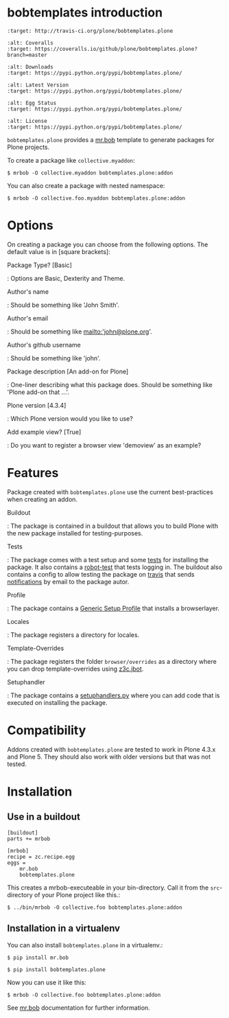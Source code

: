 # bobtemplates introduction

```{image} https://secure.travis-ci.org/plone/bobtemplates.plone.png?branch=master
:target: http://travis-ci.org/plone/bobtemplates.plone
```

```{image} https://coveralls.io/repos/plone/bobtemplates.plone/badge.svg?branch=master&service=github
:alt: Coveralls
:target: https://coveralls.io/github/plone/bobtemplates.plone?branch=master
```

```{image} https://img.shields.io/pypi/dm/bobtemplates.plone.svg
:alt: Downloads
:target: https://pypi.python.org/pypi/bobtemplates.plone/
```

```{image} https://img.shields.io/pypi/v/bobtemplates.plone.svg
:alt: Latest Version
:target: https://pypi.python.org/pypi/bobtemplates.plone/
```

```{image} https://img.shields.io/pypi/status/bobtemplates.plone.svg
:alt: Egg Status
:target: https://pypi.python.org/pypi/bobtemplates.plone/
```

```{image} https://img.shields.io/pypi/l/bobtemplates.plone.svg
:alt: License
:target: https://pypi.python.org/pypi/bobtemplates.plone/
```

`bobtemplates.plone` provides a [mr.bob] template to generate packages for Plone projects.

To create a package like `collective.myaddon`:

```
$ mrbob -O collective.myaddon bobtemplates.plone:addon
```

You can also create a package with nested namespace:

```
$ mrbob -O collective.foo.myaddon bobtemplates.plone:addon
```

# Options

On creating a package you can choose from the following options. The default value is in \[square brackets\]:

Package Type? \[Basic\]

: Options are Basic, Dexterity and Theme.

Author's name

: Should be something like 'John Smith'.

Author's email

: Should be something like <mailto:'john@plone.org>'.

Author's github username

: Should be something like 'john'.

Package description \[An add-on for Plone\]

: One-liner describing what this package does. Should be something like 'Plone add-on that ...'.

Plone version \[4.3.4\]

: Which Plone version would you like to use?

Add example view? \[True\]

: Do you want to register a browser view 'demoview' as an example?

# Features

Package created with `bobtemplates.plone` use the current best-practices when creating an addon.

Buildout

: The package is contained in a buildout that allows you to build Plone with the new package installed for testing-purposes.

Tests

: The package comes with a test setup and some [tests](http://docs.plone.org/external/plone.app.testing/docs/source/index.html) for installing the package. It also contains a [robot-test](http://docs.plone.org/external/plone.app.robotframework/docs/source/index.html) that tests logging in. The buildout also contains a config to allow testing the package on [travis](http://travis-ci.org/) that sends [notifications](http://about.travis-ci.org/docs/user/notifications) by email to the package autor.

Profile

: The package contains a [Generic Setup Profile](http://docs.plone.org/develop/addons/components/genericsetup.html) that installs a browserlayer.

Locales

: The package registers a directory for locales.

Template-Overrides

: The package registers the folder `browser/overrides` as a directory where you can drop template-overrides using [z3c.jbot](https://pypi.python.org/pypi/z3c.jbot).

Setuphandler

: The package contains a [setuphandlers.py](http://docs.plone.org/develop/addons/components/genericsetup.html?highlight=setuphandler#custom-installer-code-setuphandlers-py) where you can add code that is executed on installing the package.

# Compatibility

Addons created with `bobtemplates.plone` are tested to work in Plone 4.3.x and Plone 5.
They should also work with older versions but that was not tested.

# Installation

## Use in a buildout

```
[buildout]
parts += mrbob

[mrbob]
recipe = zc.recipe.egg
eggs =
    mr.bob
    bobtemplates.plone
```

This creates a mrbob-executeable in your bin-directory.
Call it from the `src`-directory of your Plone project like this.:

```
$ ../bin/mrbob -O collective.foo bobtemplates.plone:addon
```

## Installation in a virtualenv

You can also install `bobtemplates.plone` in a virtualenv.:

```
$ pip install mr.bob

$ pip install bobtemplates.plone
```

Now you can use it like this:

```
$ mrbob -O collective.foo bobtemplates.plone:addon
```

See [mr.bob] documentation for further information.

[mr.bob]: http://mrbob.readthedocs.org/en/latest/
